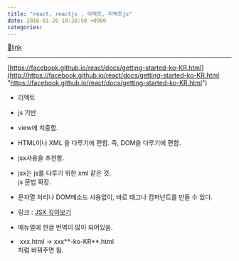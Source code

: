 ```yaml
---
title: "react, reactjs , 리엑트, 리엑트js"
date: 2016-01-26 10:28:50 +0900
categories: 
---
```

[🔗link](http://www.mins01.com/mh/tech/read/978)
***


[https://facebook.github.io/react/docs/getting-started-ko-KR.html](http://https://facebook.github.io/react/docs/getting-started-ko-KR.html "https://facebook.github.io/react/docs/getting-started-ko-KR.html")  
- 리엑트
- js 기반
- view에 치중함.
- HTML이나 XML 을 다루기에 편함. 즉, DOM을 다루기에 편함.
- jsx사용을 추천함.
- jsx는 js를 다루기 위한 xml 같은 것.   
js 문법 확장.
- 문자열 처리나 DOM메소드 사용없이, 바로 태그나 컴퍼넌트를 만들 수 있다.
- 링크 : [JSX 깊이보기](https://facebook.github.io/react/docs/jsx-in-depth-ko-KR.html "JSX 깊이보기")

- 메뉴얼에 한글 번역이 많이 되어있음.
-  xxx.html -&gt; xxx**-ko-KR**.html   
처럼 바꿔주면 됨.




